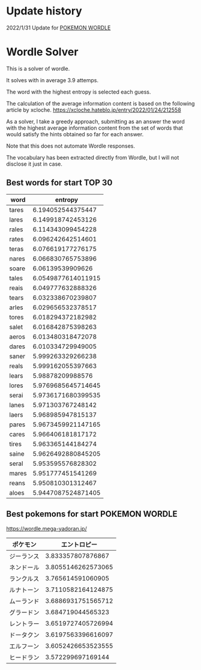 # Update history
2022/1/31 Update for [POKEMON WORDLE](https://wordle.mega-yadoran.jp/)

# Wordle Solver

This is a solver of wordle.

It solves with in average 3.9 attemps.

The word with the highest entropy is selected each guess.

The calculation of the average information content is based on the following article by xcloche.
https://xcloche.hateblo.jp/entry/2022/01/24/212558

As a solver, I take a greedy approach, submitting as an answer the word with the highest average information content from the set of words that would satisfy the hints obtained so far for each answer.

Note that this does not automate Wordle responses.

The vocabulary has been extracted directly from Wordle, but I will not disclose it just in case.

## Best words for start TOP 30

|word|entropy|
|-|-|
|tares|6.194052544375447|
|lares|6.149918742453126|
|rales|6.114343099454228|
|rates|6.096242642514601|
|teras|6.076619177276175|
|nares|6.066830765753896|
|soare|6.06139539909626|
|tales|6.0549877614011915|
|reais|6.049777632888326|
|tears|6.032338670239807|
|arles|6.029656532378517|
|tores|6.018294372182982|
|salet|6.016842875398263|
|aeros|6.013480318472078|
|dares|6.010334729949005|
|saner|5.999263329266238|
|reals|5.999162055397663|
|lears|5.98878209988576|
|lores|5.9769685645714645|
|serai|5.9736171680399535|
|lanes|5.971303767248142|
|laers|5.968985947815137|
|pares|5.9673459921147165|
|cares|5.966406181817172|
|tires|5.963365144184274|
|saine|5.9626492880845205|
|seral|5.953595576828302|
|mares|5.951777451541269|
|reans|5.950810301312467|
|aloes|5.9447087524871405|

## Best pokemons for start POKEMON WORDLE

https://wordle.mega-yadoran.jp/

|ポケモン|エントロピー|
|-|-|
|ジーランス|3.833357807876867|
|ネンドール|3.8055146262573065|
|ランクルス|3.765614591060905|
|ルナトーン|3.7110582164124875|
|ムーランド|3.6886931751565712|
|グラードン|3.684719044565323|
|レントラー|3.6519727405726994|
|ドータクン|3.6197563396616097|
|エルフーン|3.6052426653523555|
|ヒードラン|3.572299697169144|
